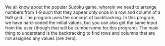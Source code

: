 We all know about the popular Sudoku game, wherein we need to arrange numbers from 1-9 such that they appear only once in a row and column of a 9x9 grid. The program uses the concept of backtracking. In this program, we have hard-coded the initial values, but you can also get the same input from the user (though that will be cumbersome for this program). The main thing to understand is the backtracking to find rows and columns that are not assigned any values (are zero). 
